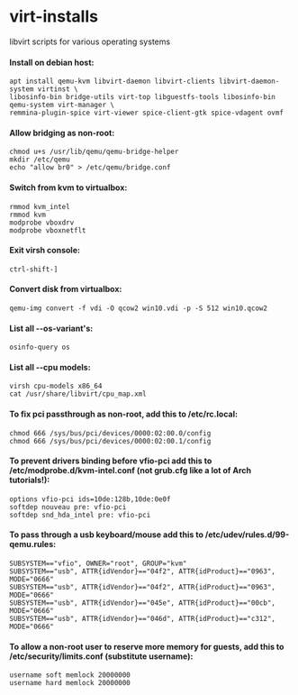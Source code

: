 # virt-installs
libvirt scripts for various operating systems


#### Install on debian host:
```
apt install qemu-kvm libvirt-daemon libvirt-clients libvirt-daemon-system virtinst \
libosinfo-bin bridge-utils virt-top libguestfs-tools libosinfo-bin  qemu-system virt-manager \
remmina-plugin-spice virt-viewer spice-client-gtk spice-vdagent ovmf
```

#### Allow bridging as non-root:
```
chmod u+s /usr/lib/qemu/qemu-bridge-helper
mkdir /etc/qemu
echo "allow br0" > /etc/qemu/bridge.conf
```

#### Switch from kvm to virtualbox:
```
rmmod kvm_intel
rmmod kvm
modprobe vboxdrv
modprobe vboxnetflt
```

#### Exit virsh console:
```
ctrl-shift-]
```

#### Convert disk from virtualbox:
```
qemu-img convert -f vdi -O qcow2 win10.vdi -p -S 512 win10.qcow2
```

#### List all --os-variant's:
```
osinfo-query os
```

#### List all --cpu models:
```
virsh cpu-models x86_64
cat /usr/share/libvirt/cpu_map.xml
```

#### To fix pci passthrough as non-root, add this to /etc/rc.local:
```
chmod 666 /sys/bus/pci/devices/0000:02:00.0/config
chmod 666 /sys/bus/pci/devices/0000:02:00.1/config
```

#### To prevent drivers binding before vfio-pci add this to /etc/modprobe.d/kvm-intel.conf (not grub.cfg like a lot of Arch tutorials!):
```
options vfio-pci ids=10de:128b,10de:0e0f
softdep nouveau pre: vfio-pci
softdep snd_hda_intel pre: vfio-pci
```

#### To pass through a usb keyboard/mouse add this to /etc/udev/rules.d/99-qemu.rules:
```
SUBSYSTEM=="vfio", OWNER="root", GROUP="kvm"
SUBSYSTEM=="usb", ATTR{idVendor}=="04f2", ATTR{idProduct}=="0963", MODE="0666" 
SUBSYSTEM=="usb", ATTR{idVendor}=="04f2", ATTR{idProduct}=="0963", MODE="0666" 
SUBSYSTEM=="usb", ATTR{idVendor}=="045e", ATTR{idProduct}=="00cb", MODE="0666"
SUBSYSTEM=="usb", ATTR{idVendor}=="046d", ATTR{idProduct}=="c312", MODE="0666" 
```

#### To allow a non-root user to reserve more memory for guests, add this to /etc/security/limits.conf (substitute username):
```
username soft memlock 20000000
username hard memlock 20000000
```
